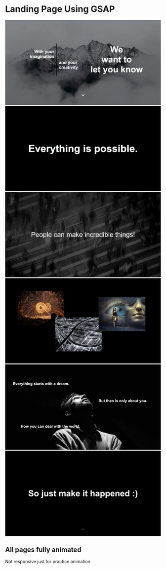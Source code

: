 # Landing Page Using GSAP

![](preview/Screenshot-1.png)
![](preview/Screenshot-2.png)
![](preview/Screenshot-3.png)
![](preview/Screenshot-4.png)
![](preview/Screenshot-5.png)
![](preview/Screenshot-6.png)

## All pages fully animated
Not responsive just for practice animation
